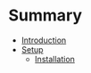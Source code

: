 # Summary

* [Introduction](README.md)
* [Setup](setup/installation.md)
   * [Installation](setup/installation.md)

